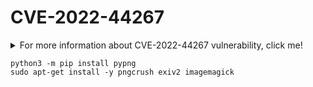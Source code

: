 # CVE-2022-44267

<details>
  <summary>For more information about CVE-2022-44267 vulnerability, click me!</summary>
  --------------------------------------------------------------------------------------------------------

  **CVE-2022-44267**
ImageMagick is vulnerable to a denial of service (DoS) attack when it parses a PNG image having a filename that’s a single dash (“-”). ImageMagick can read and process images that contain embedded text chunks. These can include additional information about a given image, such as comments, captions, or other metadata. The root cause of this ImageMagick vulnerability is that it doesn’t properly validate input it receives from text chunks. Thus an attacker can embed malicious code into an image text chunk (e.g., raw profile) and trick the software into executing it. Theft of login credentials or other stored data then becomes likely. To leverage this vulnerability, an attacker would need to find a way to deliver a malicious image to a targeted user, perhaps by sending it as an email attachment or hosting it on a website. If the recipient then processes the image in ImageMagick, the code is executed and the attacker is able to exfiltrate sensitive information. This vulnerability affects the PNG image format handled by ImageMagick that contains a tEXt chunk.
 You can find more information about this CVE in the following link: https://nvd.nist.gov/vuln/detail/CVE-2022-44267

</details>


```
python3 -m pip install pypng
sudo apt-get install -y pngcrush exiv2 imagemagick
```
